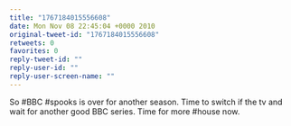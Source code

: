 ```yaml
---
title: "1767184015556608"
date: Mon Nov 08 22:45:04 +0000 2010
original-tweet-id: "1767184015556608"
retweets: 0
favorites: 0
reply-tweet-id: ""
reply-user-id: ""
reply-user-screen-name: ""
---
```

So #BBC #spooks is over for another season. Time to switch if the tv and wait for another good BBC series. Time for more #house now.
